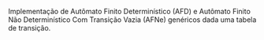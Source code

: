 Implementação de Autômato Finito Determinístico (AFD) e Autômato Finito Não Determinístico Com Transição Vazia (AFNe) genéricos dada uma tabela de transição.
